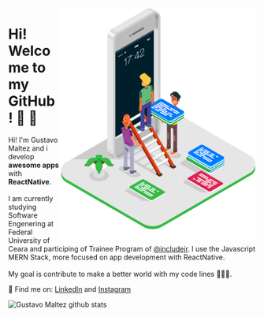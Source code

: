 <img src="/app.gif" min-width="400px" max-width="400px" width="400px" align="right" alt="Computador IuriCode">

# Hi! Welcome to my GitHub! :wave: :rocket:


  Hi! I'm Gustavo Maltez and i develop <strong>awesome apps</strong> with <strong>ReactNative</strong>.<br><br>
  I am currently studying Software Engenering at Federal University of Ceara and participing of Trainee Program of [@includejr](https://includejr.com.br/). I use the Javascript     MERN Stack, more focused on app development with ReactNative. <br><br>
  My goal is contribute to make a better world with my code lines 👨‍💻:rocket:.



:pushpin: Find me on: [LinkedIn](https://linkedin.com/in/gusttavomaltez) and [Instagram](https://www.instagram.com/gusttavomaltez/) 

<a href="https://github.com/gustavomaltez">
 <img align="left" src="https://github-readme-stats.vercel.app/api?username=gustavomaltez&show_icons=true&line_height=20&count_private=true&include_all_commits=true&hide_title=true&bg_color=FEFEFE&icon_color=33BB44&title_color=33bb44" alt="Gustavo Maltez github stats"/>
</a>
 
 


